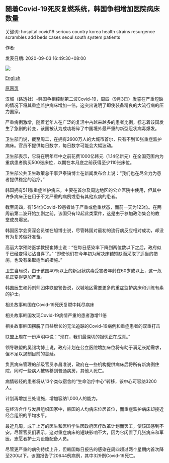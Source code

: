 ## 随着Covid-19死灰复燃系统，韩国争相增加医院病床数量

关键词: hospital covid19 serious country korea health strains resurgence scrambles add beds cases seoul south system patients

作者: 

发表日期: 2020-09-03 16:49:30+08:00

![](https://www.straitstimes.com/sites/default/files/styles/x_large/public/articles/2020/09/03/yq-skhospital-03092024.jpg?itok=Rd8hhF1R)

[English](South%20Korea%20scrambles%20to%20add%20hospital%20beds%20as%20Covid-19%20resurgence%20strains%20system.md)

[原网页](https://www.straitstimes.com/asia/east-asia/south-korea-scrambles-to-add-hospital-beds-as-covid-19-resurgence-strains-system)

汉城（路透社）-韩国争相控制第二波Covid-19，周四（9月3日）发誓在严重短缺的情况下将其重症监护病床增加一倍，这突出说明了即使装备精良的大流行病的压力国家。

严重病例激增，随着老年人在广泛的复活中占越来越多的患者比例，标志着该国发生了急剧的转变，该国被认为成功粉碎了中国境外最严重的新型冠状病毒爆发。

卫生部门说，截至周二，在拥有2600万人的大城市首尔，只有不到10张重症监护病床。官员不提供每日数字，每日数字可能会大幅波动。

卫生部表示，它将在明年年中之前花费1000亿韩元（1.14亿新元）在全国范围内为重病患者购买500张床位，以期在本月底之前获得至少110张床位。

卫生部公共卫生政策总干事尹泰镐博士在新闻发布会上说：“我们也在尽全力为患者提供稳定的治疗。”

韩国拥有511张重症监护病床，主要在首尔及周边地区的公立医院中使用，但其中许多病床正在用于不太严重的病例或患有其他疾病的患者。

截至周四，有154位Covid-19患者处于严重或危重状态，而前一天为123位。在两周前第二波开始加剧之前，该国只有12起此类案件，这是由于参加政治集会的教堂成员爆发。

韩国医学会资深会员崔在旭博士说，尽管韩国对最初的流行病反应相对成功，却没有为复苏做好准备。

高丽大学预防医学教授崔博士说：“在每日感染率下降到两位数以下之后，政府似乎已经变得沾沾自喜了。” “即使他们在今年初为解决床铺短缺而采取了适当的措施，也没有采取适当的措施。”

卫生当局说，由于该国40％以上的新冠状病毒受害者年龄在60岁或以上，这一危机正变得更加严重。

韩国医生和药剂师团体联盟警告说，汉城地区需要更多的重症监护病床和训练有素的护士。

相关故事韩国在Covid-19死灰复燃中耗尽病床

相关故事韩国发现Covid-19病情严重的患者激增11倍

相关故事韩国摆脱了日益增长的无法追踪的Covid-19病例和重症患者的双重打击

联盟上周在一份声明中说：“现在，我们最深切的担忧正在成真。”

领导联盟的吴锡均博士说，政府计划在公立医院增加床位将有助于满足长期需求，但不足以遏制目前的蔓延。

负责病床管理的部级官员李昌准说，政府在一些机构提供病床后将所有新病例住院，同时一些病人被转移到普通病房，其他人死亡。

病情较轻的患者将从13个类似宿舍的“生命治疗中心”转移，该中心可容纳3200人。

计划再增加三处设施，增加容纳1,000人的能力。

在经济合作与发展组织国家中，韩国的人均病床位居首位，而重症监护病床却接近经合组织的平均水平。

最近几周，成千上万的医生和医科学生因政府医疗改革计划而罢工，使该国感到不安。尽管官员们表示，这对重症病床的短缺影响不大，因为它闲置了几张病床和军医，志愿者护士为设施配备人员。

尽管更严重的病例持续上升，但韩国每日报告的感染在周四超过两个星期内首次降至200以下。该国报告了20644例病例，其中329例Covid-19死亡。